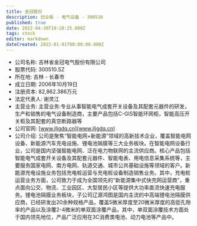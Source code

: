 ```yaml
---
title: 金冠股份
description: 创业板 - 电气设备 - 300510
published: true
date: 2022-04-30T19:28:25.000Z
tags: stock
editor: markdown
dateCreated: 2022-01-01T00:00:00.000Z
---
```


- 公司名称: 吉林省金冠电气股份有限公司
- 股票代码: 300510.SZ
- 所在地: 吉林 - 长春市
- 成立日期: 2006年10月19日
- 注册资本: 82,862.386万元
- 法定代表人: 谢灵江
- 主营业务: 主营业务:专业从事智能电气成套开关设备及其配套元器件的研发，生产和销售的电气设备制造商，主要产品包括C-GIS智能环网柜，智能高压开关柜及其配套的真空断路器等
- 公司官网: [www.jljgdq.cn](www.jljgdq.cn)
- 公司介绍: 公司是聚焦“智能电网+新能源”领域的高新技术企业，覆盖智能电网设备、新能源汽车充电设施、锂电池隔膜等三大业务板块。在智能电网设备行业，公司是国内坚强智能电网、泛在电力物联网的主流供应商。核心产品包括智能电气成套开关设备及其配套元器件、智能电表、用电信息采集系统等，主要服务国家电网、南方电网、轨道交通、城市公共基础设施等领域的客户。新能源充电设施业务包括充电桩运营与充电桩设备制造销售业务。其中，充电桩运营业务方面，公司致力于成为全国领先的“新能源集中式快充网运营商”，重点面向公交、物流、工业园区、大型居民小区等提供大功率直流快速充电服务。锂电池隔膜业务板块，子公司辽源鸿图是国内主流的中高端锂电池隔膜供应商，已经研发出20余种规格产品，覆盖5微米厚度至20微米厚度的高低孔隙率的产品以及涂覆2-4微米的单双面涂覆产品，其中，单双面涂覆技术方面处于国内领先地位，产品广泛应用在3C消费类电池、动力电池等产品中。



